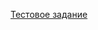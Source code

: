 <a href="https://docs.yandex.ru/docs/view?url=ya-mail%3A%2F%2F180425460071534838%2F1.2&name=Тестовое%20задание%20PHP-программист.doc&uid=464984676&nosw=1">Тестовое задание</a>
